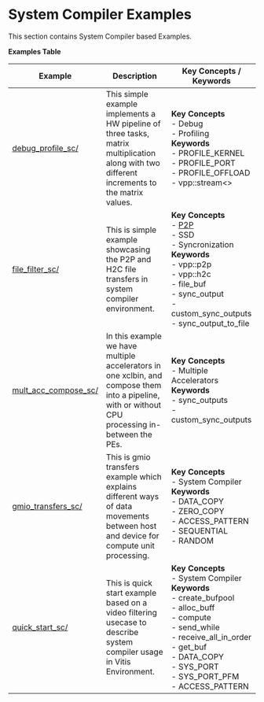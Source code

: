 System Compiler Examples
==================================
This section contains System Compiler based Examples.

 __Examples Table__ 

Example        | Description           | Key Concepts / Keywords 
---------------|-----------------------|-------------------------
[debug_profile_sc/][]|This simple example implements a HW pipeline of three tasks, matrix multiplication along with two different increments to the matrix values.|__Key__ __Concepts__<br> - Debug<br> - Profiling<br>__Keywords__<br> - PROFILE_KERNEL<br> - PROFILE_PORT<br> - PROFILE_OFFLOAD<br> - vpp::stream<>
[file_filter_sc/][]|This is simple example showcasing the P2P and H2C file transfers in system compiler environment.|__Key__ __Concepts__<br> - [P2P](https://docs.xilinx.com/r/en-US/ug1393-vitis-application-acceleration/p2p)<br> - SSD<br> - Syncronization<br>__Keywords__<br> - vpp::p2p<br> - vpp::h2c<br> - file_buf<br> - sync_output<br> - custom_sync_outputs<br> - sync_output_to_file
[mult_acc_compose_sc/][]|In this example we have multiple accelerators in one xclbin, and compose them into a pipeline, with or without CPU processing in-between the PEs.|__Key__ __Concepts__<br> - Multiple Accelerators<br>__Keywords__<br> - sync_outputs<br> - custom_sync_outputs
[gmio_transfers_sc/][]|This is gmio transfers example which explains different ways of data movements between host and device for compute unit processing.|__Key__ __Concepts__<br> - System Compiler<br>__Keywords__<br> - DATA_COPY<br> - ZERO_COPY<br> - ACCESS_PATTERN<br> - SEQUENTIAL<br> - RANDOM
[quick_start_sc/][]|This is quick start example based on a video filtering usecase to describe system compiler usage in Vitis Environment.|__Key__ __Concepts__<br> - System Compiler<br>__Keywords__<br> - create_bufpool<br> - alloc_buff<br> - compute<br> - send_while<br> - receive_all_in_order<br> - get_buf<br> - DATA_COPY<br> - SYS_PORT<br> - SYS_PORT_PFM<br> - ACCESS_PATTERN

[.]:.
[debug_profile_sc/]:debug_profile_sc/
[file_filter_sc/]:file_filter_sc/
[mult_acc_compose_sc/]:mult_acc_compose_sc/
[gmio_transfers_sc/]:gmio_transfers_sc/
[quick_start_sc/]:quick_start_sc/
